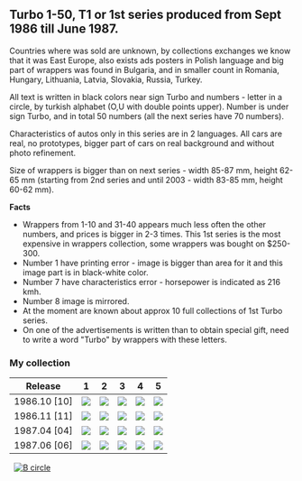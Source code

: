 ## Turbo 1-50, T1 or 1st series produced from Sept 1986 till June 1987.

Countries where was sold are unknown, by collections exchanges we know that it was East Europe, also exists ads
posters in Polish language and big part of wrappers was found in Bulgaria, and in smaller count in Romania, Hungary,
Lithuania, Latvia, Slovakia, Russia, Turkey.

All text is written in black colors near sign Turbo and numbers - letter in a circle, by turkish alphabet (O,U with
double points upper). Number is under sign Turbo, and in total 50 numbers (all the next series have 70 numbers).

Characteristics of autos only in this series are in 2 languages. All cars are real, no prototypes, bigger part of cars
on real background and without photo refinement.

Size of wrappers is bigger than on next series - width 85-87 mm, height 62-65 mm (starting from 2nd series and until
2003 - width 83-85 mm, height 60-62 mm).

**Facts**

* Wrappers from 1-10 and 31-40 appears much less often the other numbers, and prices is bigger in 2-3 times. This 1st
  series is the most expensive in wrappers collection, some wrappers was bought on $250-300.
* Number 1 have printing error - image is bigger than area for it and this image part is in black-white color.
* Number 7 have characteristics error - horsepower is indicated as 216 kmh.
* Number 8 image is mirrored.
* At the moment are known about approx 10 full collections of 1st Turbo series.
* On one of the advertisements is written than to obtain special gift, need to write a word "Turbo" by wrappers with
  these
  letters.

### My collection

|   Release    |                                                             1                                                              |                                                             2                                                              |                                                             3                                                              |                                                             4                                                              |                                                             5                                                              |
|:------------:|:--------------------------------------------------------------------------------------------------------------------------:|:--------------------------------------------------------------------------------------------------------------------------:|:--------------------------------------------------------------------------------------------------------------------------:|:--------------------------------------------------------------------------------------------------------------------------:|:--------------------------------------------------------------------------------------------------------------------------:|
| 1986.10 [10] | [<img src='/collection/gum_wrappers/kent/turbo//missed_outer.png'>](/collection/gum_wrappers/kent/turbo//missed_outer.png) | [<img src='/collection/gum_wrappers/kent/turbo//missed_outer.png'>](/collection/gum_wrappers/kent/turbo//missed_outer.png) | [<img src='/collection/gum_wrappers/kent/turbo//missed_outer.png'>](/collection/gum_wrappers/kent/turbo//missed_outer.png) | [<img src='/collection/gum_wrappers/kent/turbo//missed_outer.png'>](/collection/gum_wrappers/kent/turbo//missed_outer.png) | [<img src='/collection/gum_wrappers/kent/turbo//missed_outer.png'>](/collection/gum_wrappers/kent/turbo//missed_outer.png) |
| 1986.11 [11] | [<img src='/collection/gum_wrappers/kent/turbo//missed_outer.png'>](/collection/gum_wrappers/kent/turbo//missed_outer.png) | [<img src='/collection/gum_wrappers/kent/turbo//missed_outer.png'>](/collection/gum_wrappers/kent/turbo//missed_outer.png) | [<img src='/collection/gum_wrappers/kent/turbo//missed_outer.png'>](/collection/gum_wrappers/kent/turbo//missed_outer.png) | [<img src='/collection/gum_wrappers/kent/turbo//missed_outer.png'>](/collection/gum_wrappers/kent/turbo//missed_outer.png) | [<img src='/collection/gum_wrappers/kent/turbo//missed_outer.png'>](/collection/gum_wrappers/kent/turbo//missed_outer.png) |
| 1987.04 [04] | [<img src='/collection/gum_wrappers/kent/turbo//missed_outer.png'>](/collection/gum_wrappers/kent/turbo//missed_outer.png) | [<img src='/collection/gum_wrappers/kent/turbo//missed_outer.png'>](/collection/gum_wrappers/kent/turbo//missed_outer.png) | [<img src='/collection/gum_wrappers/kent/turbo//missed_outer.png'>](/collection/gum_wrappers/kent/turbo//missed_outer.png) | [<img src='/collection/gum_wrappers/kent/turbo//missed_outer.png'>](/collection/gum_wrappers/kent/turbo//missed_outer.png) | [<img src='/collection/gum_wrappers/kent/turbo//missed_outer.png'>](/collection/gum_wrappers/kent/turbo//missed_outer.png) |
| 1987.06 [06] | [<img src='/collection/gum_wrappers/kent/turbo//missed_outer.png'>](/collection/gum_wrappers/kent/turbo//missed_outer.png) | [<img src='/collection/gum_wrappers/kent/turbo//missed_outer.png'>](/collection/gum_wrappers/kent/turbo//missed_outer.png) | [<img src='/collection/gum_wrappers/kent/turbo//missed_outer.png'>](/collection/gum_wrappers/kent/turbo//missed_outer.png) | [<img src='/collection/gum_wrappers/kent/turbo//missed_outer.png'>](/collection/gum_wrappers/kent/turbo//missed_outer.png) | [<img src='/collection/gum_wrappers/kent/turbo//missed_outer.png'>](/collection/gum_wrappers/kent/turbo//missed_outer.png) |

<span style="display: inline-block;">
	<a href='thumbnails/inner/1.3.png' title=''><img src='thumbnails/inner/1.3.png' alt=''></a>
</span>
<span style="display: inline-block;">
	<a href='thumbnails/inner/2.4.png' title=''><img src='thumbnails/inner/2.4.png' alt=''></a>
	<a href='thumbnails/inner/2.B_circle.4.png' title='B circle'><img src='thumbnails/inner/2.B_circle.4.png' alt='B circle'></a>
</span>
<span style="display: inline-block;">
	<a href='thumbnails/inner/3.0.png' title=''><img src='thumbnails/inner/3.0.png' alt=''></a>
</span>
<span style="display: inline-block;">
	<a href='thumbnails/inner/4.0.png' title=''><img src='thumbnails/inner/4.0.png' alt=''></a>
</span>
<span style="display: inline-block;">
	<a href='thumbnails/inner/5.0.png' title=''><img src='thumbnails/inner/5.0.png' alt=''></a>
</span>
<span style="display: inline-block;">
	<a href='thumbnails/inner/6.0.png' title=''><img src='thumbnails/inner/6.0.png' alt=''></a>
</span>
<span style="display: inline-block;">
	<a href='thumbnails/inner/7.0.png' title=''><img src='thumbnails/inner/7.0.png' alt=''></a>
</span>
<span style="display: inline-block;">
	<a href='thumbnails/inner/8.4.png' title=''><img src='thumbnails/inner/8.4.png' alt=''></a>
</span>
<span style="display: inline-block;">
	<a href='thumbnails/inner/9.4.png' title=''><img src='thumbnails/inner/9.4.png' alt=''></a>
</span>
<span style="display: inline-block;">
	<a href='thumbnails/inner/10.3.png' title=''><img src='thumbnails/inner/10.3.png' alt=''></a>
</span>
<span style="display: inline-block;">
	<a href='thumbnails/inner/11.0.png' title=''><img src='thumbnails/inner/11.0.png' alt=''></a>
</span>
<span style="display: inline-block;">
	<a href='thumbnails/inner/12.4.png' title=''><img src='thumbnails/inner/12.4.png' alt=''></a>
</span>
<span style="display: inline-block;">
	<a href='thumbnails/inner/13.4.png' title=''><img src='thumbnails/inner/13.4.png' alt=''></a>
</span>
<span style="display: inline-block;">
	<a href='thumbnails/inner/14.4.png' title=''><img src='thumbnails/inner/14.4.png' alt=''></a>
</span>
<span style="display: inline-block;">
	<a href='thumbnails/inner/15.4.png' title=''><img src='thumbnails/inner/15.4.png' alt=''></a>
</span>
<span style="display: inline-block;">
	<a href='thumbnails/inner/16.4.png' title=''><img src='thumbnails/inner/16.4.png' alt=''></a>
</span>
<span style="display: inline-block;">
	<a href='thumbnails/inner/17.3.png' title=''><img src='thumbnails/inner/17.3.png' alt=''></a>
</span>
<span style="display: inline-block;">
	<a href='thumbnails/inner/18.1.png' title=''><img src='thumbnails/inner/18.1.png' alt=''></a>
</span>
<span style="display: inline-block;">
	<a href='thumbnails/inner/19.0.png' title=''><img src='thumbnails/inner/19.0.png' alt=''></a>
</span>
<span style="display: inline-block;">
	<a href='thumbnails/inner/20.0.png' title=''><img src='thumbnails/inner/20.0.png' alt=''></a>
</span>
<span style="display: inline-block;">
	<a href='thumbnails/inner/21.0.png' title=''><img src='thumbnails/inner/21.0.png' alt=''></a>
</span>
<span style="display: inline-block;">
	<a href='thumbnails/inner/22.0.png' title=''><img src='thumbnails/inner/22.0.png' alt=''></a>
</span>
<span style="display: inline-block;">
	<a href='thumbnails/inner/23.4.png' title=''><img src='thumbnails/inner/23.4.png' alt=''></a>
</span>
<span style="display: inline-block;">
	<a href='thumbnails/inner/24.0.png' title=''><img src='thumbnails/inner/24.0.png' alt=''></a>
</span>
<span style="display: inline-block;">
	<a href='thumbnails/inner/25.4.png' title=''><img src='thumbnails/inner/25.4.png' alt=''></a>
</span>
<span style="display: inline-block;">
	<a href='thumbnails/inner/26.4.png' title=''><img src='thumbnails/inner/26.4.png' alt=''></a>
</span>
<span style="display: inline-block;">
	<a href='thumbnails/inner/27.4.png' title=''><img src='thumbnails/inner/27.4.png' alt=''></a>
</span>
<span style="display: inline-block;">
	<a href='thumbnails/inner/28.4.png' title=''><img src='thumbnails/inner/28.4.png' alt=''></a>
</span>
<span style="display: inline-block;">
	<a href='thumbnails/inner/29.0.png' title=''><img src='thumbnails/inner/29.0.png' alt=''></a>
</span>
<span style="display: inline-block;">
	<a href='thumbnails/inner/30.4.png' title=''><img src='thumbnails/inner/30.4.png' alt=''></a>
</span>
<span style="display: inline-block;">
	<a href='thumbnails/inner/31.4.png' title=''><img src='thumbnails/inner/31.4.png' alt=''></a>
</span>
<span style="display: inline-block;">
	<a href='thumbnails/inner/32.4.png' title=''><img src='thumbnails/inner/32.4.png' alt=''></a>
</span>
<span style="display: inline-block;">
	<a href='thumbnails/inner/33.1.png' title=''><img src='thumbnails/inner/33.1.png' alt=''></a>
</span>
<span style="display: inline-block;">
	<a href='thumbnails/inner/34.3.png' title=''><img src='thumbnails/inner/34.3.png' alt=''></a>
</span>
<span style="display: inline-block;">
	<a href='thumbnails/inner/35.4.png' title=''><img src='thumbnails/inner/35.4.png' alt=''></a>
</span>
<span style="display: inline-block;">
	<a href='thumbnails/inner/36.4.png' title=''><img src='thumbnails/inner/36.4.png' alt=''></a>
</span>
<span style="display: inline-block;">
	<a href='thumbnails/inner/37.4.png' title=''><img src='thumbnails/inner/37.4.png' alt=''></a>
</span>
<span style="display: inline-block;">
	<a href='thumbnails/inner/38.0.png' title=''><img src='thumbnails/inner/38.0.png' alt=''></a>
</span>
<span style="display: inline-block;">
	<a href='thumbnails/inner/39.0.png' title=''><img src='thumbnails/inner/39.0.png' alt=''></a>
</span>
<span style="display: inline-block;">
	<a href='thumbnails/inner/40.0.png' title=''><img src='thumbnails/inner/40.0.png' alt=''></a>
</span>
<span style="display: inline-block;">
	<a href='thumbnails/inner/41.0.png' title=''><img src='thumbnails/inner/41.0.png' alt=''></a>
</span>
<span style="display: inline-block;">
	<a href='thumbnails/inner/42.0.png' title=''><img src='thumbnails/inner/42.0.png' alt=''></a>
</span>
<span style="display: inline-block;">
	<a href='thumbnails/inner/43.0.png' title=''><img src='thumbnails/inner/43.0.png' alt=''></a>
</span>
<span style="display: inline-block;">
	<a href='thumbnails/inner/44.3.png' title=''><img src='thumbnails/inner/44.3.png' alt=''></a>
</span>
<span style="display: inline-block;">
	<a href='thumbnails/inner/45.4.png' title=''><img src='thumbnails/inner/45.4.png' alt=''></a>
</span>
<span style="display: inline-block;">
	<a href='thumbnails/inner/46.3.png' title=''><img src='thumbnails/inner/46.3.png' alt=''></a>
</span>
<span style="display: inline-block;">
	<a href='thumbnails/inner/47.4.png' title=''><img src='thumbnails/inner/47.4.png' alt=''></a>
</span>
<span style="display: inline-block;">
	<a href='thumbnails/inner/48.0.png' title=''><img src='thumbnails/inner/48.0.png' alt=''></a>
</span>
<span style="display: inline-block;">
	<a href='thumbnails/inner/49.4.png' title=''><img src='thumbnails/inner/49.4.png' alt=''></a>
</span>
<span style="display: inline-block;">
	<a href='thumbnails/inner/50.0.png' title=''><img src='thumbnails/inner/50.0.png' alt=''></a>
</span>

